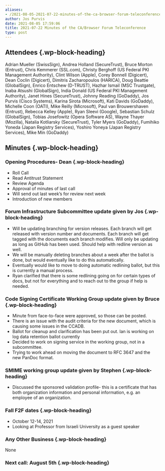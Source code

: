 ```yaml
---
aliases:
- /2021-08-05-2021-07-22-minutes-of-the-ca-browser-forum-teleconference/
author: Jos Purvis
date: 2021-08-05 17:59:06
title: 2021-07-22 Minutes of the CA/Browser Forum Teleconference
type: post
---
```


## Attendees {.wp-block-heading}

Adrian Mueller (SwissSign), Andrea Holland (SecureTrust), Bruce Morton (Entrust), Chris Kemmerer (SSL.com), Christy Berghoff (US Federal PKI Management Authority), Clint Wilson (Apple), Corey Bonnell (Digicert), Dean Coclin (Digicert), Dimitris Zacharopoulos (HARICA), Doug Beattie (GlobalSign), Enrico Entschew (D-TRUST), Hazhar Ismail (MSC Trustgate), Inaba Atsushi (GlobalSign), India Donald (US Federal PKI Management Authority), Janet Hines (SecureTrust), Johnny Reading (GoDaddy), Jos Purvis (Cisco Systems), Karina Sirota (Microsoft), Kati Davids (GoDaddy), Michelle Coon (OATI), Mike Reilly (Microsoft), Paul van Brouwershaven (Entrust), Rebecca Kelley (Apple), Ryan Sleevi (Google), Sebastian Schulz (GlobalSign), Tobias Josefowitz (Opera Software AS), Wayne Thayer (Mozilla), Natalia Kotliarsky (SecureTrust), Tyler Myers (GoDaddy), Fumihiko Yoneda (Japan Registry Services), Yoshiro Yoneya (Japan Registry Services), Mike Min (GoDaddy)

## Minutes {.wp-block-heading}

### Opening Procedures- Dean {.wp-block-heading}

- Roll Call
- Read Antitrust Statement
- Review Agenda
- Approval of minutes of last call
- Will send out last week’s for review next week
- Introduction of new members

### Forum Infrastructure Subcommittee update given by Jos {.wp-block-heading}

- Will be updating branching for version releases. Each branch will get released with version number and documents. Each branch will get tagged with the documents each branch modifies. Will only be updating as long as GitHub has been used. Should help with redline version as well.
- We will be manually deleting branches about a week after the ballot is done, but would eventually like to do this automatically.
- Eventually would like to move to doing automatic redlining ballot, but this is currently a manual process.
- Ryan clarified that there is some redlining going on for certain types of docs, but not for everything and to reach out to the group if help is needed.

### Code Signing Certificate Working Group update given by Bruce {.wp-block-heading}

- Minute from face-to-face were approved, so those can be posted.
- There is an issue with the audit criteria for the new document, which is causing some issues in the CCADB.
- Ballot for cleanup and clarification has been put out. Ian is working on log data retention ballot currently
- Decided to work on signing service in the working group, not in a subcommittee.
- Trying to work ahead on moving the document to RFC 3647 and the new PanDoc format.

### SMIME working group update given by Stephen {.wp-block-heading}

- Discussed the sponsored validation profile- this is a certificate that has both organization information and personal information, e.g. an employee of an organization.

### Fall F2F dates {.wp-block-heading}

- October 12-14, 2021
- Looking at Professor from Israeli University as a guest speaker

### Any Other Business {.wp-block-heading}

None

### Next call: August 5th {.wp-block-heading}